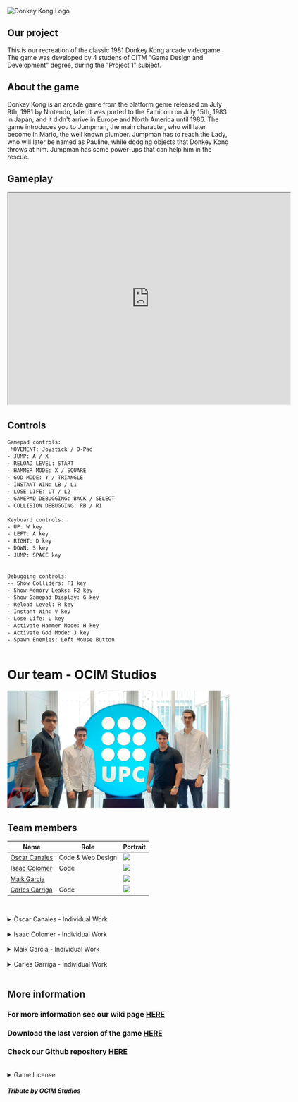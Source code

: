 
![Donkey Kong Logo](https://images.fineartamerica.com/images/artworkimages/medium/1/donkey-kong-arcade-game-art-paul-van-scott.jpg)

## Our project 

This is our recreation of the classic 1981 Donkey Kong arcade videogame. The game was developed by 4 studens of CITM "Game Design and Development" degree, during the "Project 1" subject.

## About the game

Donkey Kong is an arcade game from the platform genre released on July 9th, 1981 by Nintendo, later it was ported to the Famicom on July 15th, 1983 in Japan, and it didn't arrive in Europe and North America until 1986. The game introduces you to Jumpman, the main character, who will later become in Mario, the well known plumber. Jumpman has to reach the Lady, who will later be named as Pauline, while dodging objects that Donkey Kong throws at him. Jumpman has some power-ups that can help him in the rescue.


## Gameplay

<iframe src="https://drive.google.com/file/d/1JRKMqIr8B3c8S6UDMQlZk_CFfiiRA1d5/preview" width="640" height="480"></iframe>


## Controls
~~~~~~~~~~~~~~~
Gamepad controls:
 MOVEMENT: Joystick / D-Pad
- JUMP: A / X
- RELOAD LEVEL: START
- HAMMER MODE: X / SQUARE
- GOD MODE: Y / TRIANGLE
- INSTANT WIN: LB / L1
- LOSE LIFE: LT / L2
- GAMEPAD DEBUGGING: BACK / SELECT
- COLLISION DEBUGGING: RB / R1

Keyboard controls:
- UP: W key
- LEFT: A key
- RIGHT: D key
- DOWN: S key
- JUMP: SPACE key


Debugging controls:
-- Show Colliders: F1 key
- Show Memory Leaks: F2 key
- Show Gamepad Display: G key
- Reload Level: R key
- Instant Win: V key
- Lose Life: L key
- Activate Hammer Mode: H key
- Activate God Mode: J key
- Spawn Enemies: Left Mouse Button


~~~~~~~~~~~~~~~

# Our team - OCIM Studios

![](https://raw.githubusercontent.com/FireAlfa/OCIM-Studios-Donkey-Kong/master/docs/teamphoto.png)

## Team members

| Name                                            | Role              | Portrait       |
|----------------                                 |-------------------|----------      |
| [Òscar Canales](https://github.com/Osvak)       | Code & Web Design | ![][OscarPort] |
| [Isaac Colomer](https://github.com/IsaaColomer) | Code              | ![][IsaacPort] |
| [Maik Garcia](https://github.com/maikgarcia)    |                   | ![][MaikPort]  |
| [Carles Garriga](https://github.com/FireAlfa)   | Code              | ![][CarlesPort]|

[OscarPort]: https://raw.githubusercontent.com/FireAlfa/OCIM-Studios-Donkey-Kong/master/docs/OscarPortrait.png
[IsaacPort]: https://raw.githubusercontent.com/FireAlfa/OCIM-Studios-Donkey-Kong/master/docs/IsaacPortrait.png
[MaikPort]: https://raw.githubusercontent.com/FireAlfa/OCIM-Studios-Donkey-Kong/master/docs/MaikPortrait.png
[CarlesPort]: https://raw.githubusercontent.com/FireAlfa/OCIM-Studios-Donkey-Kong/master/docs/CarlesPortrait.png
<br>
<details> 
  <summary> Òscar Canales - Individual Work </summary>
- Implementation of Level 2 and colliders<br>
- Enemies implementation<br>
- Added Score, Highscore and Bonus<br>
- Web & Git Design<br>
- Hammer powerUp implementation<br>
- Debugging feature<br>
- Added Godmode
</details><br>


<details> 
  <summary> Isaac Colomer - Individual Work </summary>
- Intro animation<br>
- The End Animation<br>
- Level 1 and colliders implementation
</details><br>

<details> 
  <summary> Maik Garcia - Individual Work </summary>
- 
</details><br>

<details> 
  <summary> Carles Garriga - Individual Work </summary>
- Level 1, 2 & 4 implementation<br>
- Implemented Mario movement and collisions<br>
- Added Staris colliders<br>
- Level 4 button functionality<br>
- Implemented main animations (DK, Mario and Pauline)<br>
- Physics implementation<br>
- Win/Lose Condition<br>
- Lives system implementation<br>
- Memory Leaks Management<br>
- Bug Fixes<br>
- Enemies implementation
</details><br>



## More information

### For more information see our wiki page [HERE](https://github.com/FireAlfa/OCIM-Studios-Donkey-Kong/wiki)
### Download the last version of the game [HERE](https://github.com/FireAlfa/OCIM-Studios-Donkey-Kong/releases/download/v.1/OCIM.Studios_Donkey.Kong_v.1.zip)
### Check our Github repository [HERE](https://github.com/FireAlfa/OCIM-Studios-Donkey-Kong)
<br>
<details>
  <summary>Game License </summary>
  <br><br>
  MIT License
 <br><br>
Copyright (c) [2020] [Òscar Canales Villar, Isaac Colomer Casas, Maik Garcia Alvarez, Carles Garriga de la Mota]
 <br><br>
<p align="justify">Permission is hereby granted, free of charge, to any person obtaining a copy of this software and associated documentation files (the "Software"), to deal in the Software without restriction, including without limitation the rights to use, copy, modify, merge, publish, distribute, sublicense, and/or sell copies of the Software, and to permit persons to whom the Software is furnished to do so, subject to the following conditions:</p>
<p align="justify">The above copyright notice and this permission notice shall be included in all copies or substantial portions of the Software.</p>
<p align="justify">THE SOFTWARE IS PROVIDED "AS IS", WITHOUT WARRANTY OF ANY KIND, EXPRESS OR IMPLIED, INCLUDING BUT NOT LIMITED TO THE WARRANTIES OF MERCHANTABILITY, FITNESS FOR A PARTICULAR PURPOSE AND NONINFRINGEMENT. IN NO EVENT SHALL THE AUTHORS OR COPYRIGHT HOLDERS BE LIABLE FOR ANY CLAIM, DAMAGES OR OTHER LIABILITY, WHETHER IN AN ACTION OF CONTRACT, TORT OR OTHERWISE, ARISING FROM, OUT OF OR IN CONNECTION WITH THE SOFTWARE OR THE USE OR OTHER DEALINGS IN THE SOFTWARE.</p>
  </details>



#### _Tribute by OCIM Studios_
